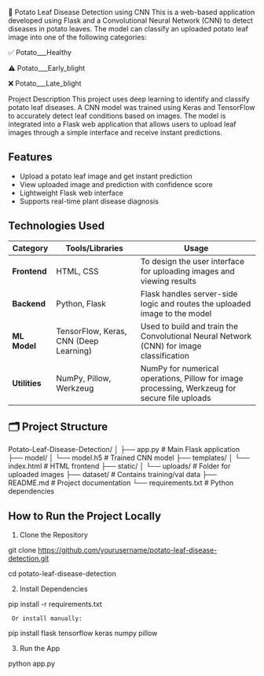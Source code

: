 🍃 Potato Leaf Disease Detection using CNN
This is a web-based application developed using Flask and a Convolutional Neural Network (CNN) to detect diseases in potato leaves. The model can classify an uploaded potato leaf image into one of the following categories:

✅ Potato___Healthy

⚠️ Potato___Early_blight

❌ Potato___Late_blight

Project Description
This project uses deep learning to identify and classify potato leaf diseases. A CNN model was trained using Keras and TensorFlow to accurately detect leaf conditions based on images. The model is integrated into a Flask web application that allows users to upload leaf images through a simple interface and receive instant predictions.

## Features
- Upload a potato leaf image and get instant prediction
- View uploaded image and prediction with confidence score
- Lightweight Flask web interface
- Supports real-time plant disease diagnosis



## Technologies Used

| Category     | Tools/Libraries                                  | Usage                                                                 |
|--------------|--------------------------------------------------|-----------------------------------------------------------
| **Frontend** | HTML, CSS                                        | To design the user interface for uploading images and viewing results |
| **Backend**  | Python, Flask                                    | Flask handles server-side logic and routes the uploaded image to the model |
| **ML Model** | TensorFlow, Keras, CNN (Deep Learning)           | Used to build and train the Convolutional Neural Network (CNN) for image classification |
| **Utilities**| NumPy, Pillow, Werkzeug                          | NumPy for numerical operations, Pillow for image processing, Werkzeug for secure file uploads |


## 🗂️ Project Structure
Potato-Leaf-Disease-Detection/
│
├── app.py # Main Flask application
├── model/
│ └── model.h5 # Trained CNN model
├── templates/
│ └── index.html # HTML frontend
├── static/
│ └── uploads/ # Folder for uploaded images
├── dataset/ # Contains training/val data
├── README.md # Project documentation
└── requirements.txt # Python dependencies


## How to Run the Project Locally

1. Clone the Repository

git clone https://github.com/yourusername/potato-leaf-disease-detection.git

cd potato-leaf-disease-detection

2. Install Dependencies

pip install -r requirements.txt
 
     Or install manually:

pip install flask tensorflow keras numpy pillow 

3. Run the App

python app.py





